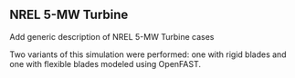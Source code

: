 <!-- This file is automatically compiled into the website. Begin headings with ## (or lower), not #, to avoid breaking the website heading hierarchy. -->

## NREL 5-MW Turbine

Add generic description of NREL 5-MW Turbine cases

Two variants of this simulation were performed: one with rigid blades and one with flexible blades modeled using OpenFAST.